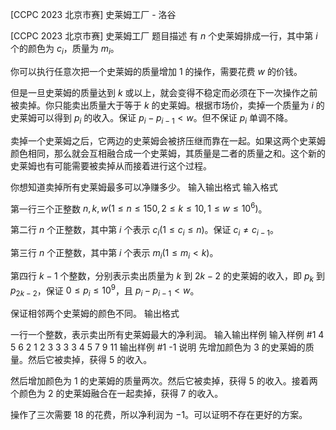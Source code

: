 



[CCPC 2023 北京市赛] 史莱姆工厂 - 洛谷














[CCPC 2023 北京市赛] 史莱姆工厂
题目描述
有 $n$ 个史莱姆排成一行，其中第 $i$ 个的颜色为 $c_i$，质量为 $m_i$。

你可以执行任意次把一个史莱姆的质量增加 $1$ 的操作，需要花费 $w$ 的价钱。

但是一旦史莱姆的质量达到 $k$ 或以上，就会变得不稳定而必须在下一次操作之前被卖掉。你只能卖出质量大于等于 $k$ 的史莱姆。根据市场价，卖掉一个质量为 $i$ 的史莱姆可以得到 $p_i$ 的收入。保证 $p_i-p_{i-1}<w$。但不保证 $p_i$ 单调不降。

卖掉一个史莱姆之后，它两边的史莱姆会被挤压继而靠在一起。如果这两个史莱姆颜色相同，那么就会互相融合成一个史莱姆，其质量是二者的质量之和。这个新的史莱姆也有可能需要被卖掉从而接着进行这个过程。

你想知道卖掉所有史莱姆最多可以净赚多少。
输入输出格式
输入格式

第一行三个正整数 $n,k,w(1\le n\le 150, 2\le k\le 10, 1\le w\le 10^6)$。

第二行 $n$ 个正整数，其中第 $i$ 个表示 $c_i(1\le c_i\le n)$。保证 $c_i\not=c_{i-1}$。

第三行 $n$ 个正整数，其中第 $i$ 个表示 $m_i(1\le m_i<k)$。

第四行 $k-1$ 个整数，分别表示卖出质量为 $k$ 到 $2k-2$ 的史莱姆的收入，即 $p_k$ 到 $p_{2k-2}$，保证 $0\le p_i\le 10^9$，且 $p_i-p_{i-1}<w$。

保证相邻两个史莱姆的颜色不同。
输出格式

一行一个整数，表示卖出所有史莱姆最大的净利润。
输入输出样例
输入样例 #1
4 5 6
2 1 2 3
3 3 3 4
5 7 9 11
输出样例 #1
-1
说明
先增加颜色为 $3$ 的史莱姆的质量。然后它被卖掉，获得 $5$ 的收入。

然后增加颜色为 $1$ 的史莱姆的质量两次。然后它被卖掉，获得 $5$ 的收入。接着两个颜色为 $2$ 的史莱姆融合在一起卖掉，获得 $7$ 的收入。

操作了三次需要 $18$ 的花费，所以净利润为 $-1$。可以证明不存在更好的方案。







